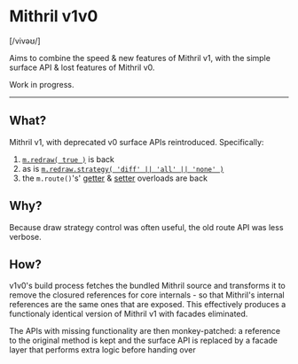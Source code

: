 # Mithril v1v0

[/vivəʊ/]

Aims to combine the speed &amp; new features of Mithril v1, with the simple surface API &amp; lost features of Mithril v0.

Work in progress.

***

## What?

Mithril v1, with deprecated v0 surface APIs reintroduced. Specifically:

1. [`m.redraw( true )`](https://github.com/lhorie/mithril.js/blob/270b20a/docs/mithril.redraw.md#forcing-redraw) is back
2. as is [`m.redraw.strategy( 'diff' || 'all' || 'none' )`](https://github.com/lhorie/mithril.js/blob/270b20a/docs/mithril.redraw.md#changing-redraw-strategy)
3. the `m.route()`'s' [getter](https://github.com/lhorie/mithril.js/blob/270b20a/docs/mithril.route.md#redirecting) &amp; [setter](https://github.com/lhorie/mithril.js/blob/270b20a/docs/mithril.route.md#reading-the-currently-active-route) overloads are back

## Why?

Because draw strategy control was often useful, the old route API was less verbose.

<!--
### Srsly

#### In defence of m.route()

The route API reversion is petty aesthetics - but then so is the change from v0 to v1. Mithril retains its brilliant (now even better!) `m.prop` API which propagated the good news of the [uniform access principle](http://lhorie.github.io/mithril-blog/the-uniform-access-principle.html), whereby a single-function getter/setter performed one or the other action depending on input. It seems silly for the route API to change in violation of that principle while it is implicitly encouraged for authors to write their own APIs this way.

#### In defence of m.redraw.strategy()

The redraw stuff is entirely practical. There was opinionated stuff that Mithril v1 made the right call on: trashing and rebuilding the DOM on route change by default was awkward to opt out of, so it makes sense that's gone. But that's not in of itself a compelling reason to remove redraw strategy control altogether:

1. Wanting to trash the DOM instead of forever diffing and patching is rarely desirable, but not inconceivable. If you depend on third party DOM mutation code, it can fall out sync with Mithril's virtual DOM model and retain undesirable properties. `m.redraw.strategy( 'all' )` is a heavy-handed but effective way of guaranteeing DOM-virtualDOM synchronicity on the next draw.
2. `m.redraw.strategy( 'none' )` is essential for no-op event handling.
-->

## How?

v1v0's build process fetches the bundled Mithril source and transforms it to remove the closured references for core internals - so that Mithril's internal references are the same ones that are exposed. This effectively produces a functionaly identical version of Mithril v1 with facades eliminated.

The APIs with missing functionality are then monkey-patched: a reference to the original method is kept and the surface API is replaced by a facade layer that performs extra logic before handing over 
